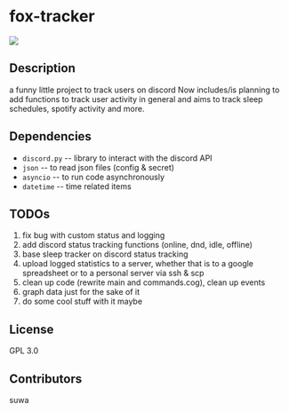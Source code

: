 # fox-tracker 
<img src="https://media.discordapp.net/attachments/777935642004553792/942833728672129094/senko_dub.png?width=1202&height=676">

## Description
a funny little project to track users on discord
Now includes/is planning to add functions to track user activity in general and aims to track sleep schedules, spotify activity and more.

## Dependencies

-   `discord.py`  -- library to interact with the discord API
-   `json`        -- to read json files (config & secret)
-   `asyncio`     -- to run code asynchronously 
-   `datetime`    -- time related items

## TODOs
1. fix bug with custom status and logging
2. add discord status tracking functions (online, dnd, idle, offline)
3. base sleep tracker on discord status tracking
4. upload logged statistics to a server, whether that is to a google spreadsheet or to a personal server via ssh & scp
5. clean up code (rewrite main and commands.cog), clean up events
6. graph data just for the sake of it
7. do some cool stuff with it maybe 

## License
GPL 3.0

## Contributors
suwa
